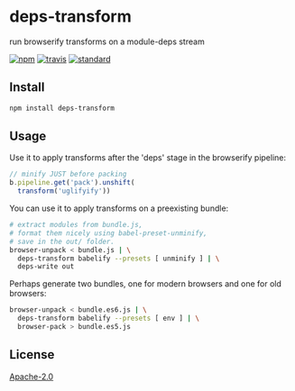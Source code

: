 # deps-transform

run browserify transforms on a module-deps stream

[![npm][npm-image]][npm-url]
[![travis][travis-image]][travis-url]
[![standard][standard-image]][standard-url]

[npm-image]: https://img.shields.io/npm/v/deps-transform.svg?style=flat-square
[npm-url]: https://www.npmjs.com/package/deps-transform
[travis-image]: https://img.shields.io/travis/com/goto-bus-stop/deps-transform.svg?style=flat-square
[travis-url]: https://travis-ci.com/goto-bus-stop/deps-transform
[standard-image]: https://img.shields.io/badge/code%20style-standard-brightgreen.svg?style=flat-square
[standard-url]: http://npm.im/standard

## Install

```bash
npm install deps-transform
```

## Usage

Use it to apply transforms after the 'deps' stage in the browserify pipeline:

```js
// minify JUST before packing
b.pipeline.get('pack').unshift(
  transform('uglifyify'))
```

You can use it to apply transforms on a preexisting bundle:

```bash
# extract modules from bundle.js,
# format them nicely using babel-preset-unminify,
# save in the out/ folder.
browser-unpack < bundle.js | \
  deps-transform babelify --presets [ unminify ] | \
  deps-write out
```

Perhaps generate two bundles, one for modern browsers and one for old browsers:

```bash
browser-unpack < bundle.es6.js | \
  deps-transform babelify --presets [ env ] | \
  browser-pack > bundle.es5.js
```

## License

[Apache-2.0](LICENSE.md)
